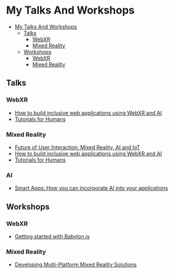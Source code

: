 # My Talks And Workshops

- [My Talks And Workshops](#my-talks-and-workshops)
  - [Talks](#talks)
    - [WebXR](#webxr)
    - [Mixed Reality](#mixed-reality)
  - [Workshops](#workshops)
    - [WebXR](#webxr-1)
    - [Mixed Reality](#mixed-reality-1)


## Talks

### WebXR

- [How to build inclusive web applications using WebXR and AI](./Talks/HowToBuildInclusiveWebApplicationsWebXR&AI.md)
- [Tutorials for Humans](./Talks/TutorialsForHumans.md)
<!-- - []() -->

### Mixed Reality

- [Future of User Interaction: Mixed Reality, AI and IoT](./Talks/FutureUX)
- [How to build inclusive web applications using WebXR and AI](./Talks/HowToBuildInclusiveWebApplicationsWebXR&AI.md)
- [Tutorials for Humans](./Talks/TutorialsForHumans.md)

### AI

- [Smart Apps: How you can incorporate AI into your applications](./Talks/IncorporateAI.md)

## Workshops

### WebXR

- [Getting started with Babylon.js](./Workshops/GettingStartedWithBabylonJS.md)
<!-- - []()
- []() -->

### Mixed Reality

- [Developing Multi-Platform Mixed Reality Solutions](./Workshops/DevelopingMulti-PlatformMixedRealitySolutions.md)
